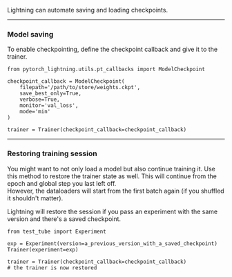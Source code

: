 Lightning can automate saving and loading checkpoints.

---
### Model saving
To enable checkpointing, define the checkpoint callback and give it to the trainer.

``` {.python}
from pytorch_lightning.utils.pt_callbacks import ModelCheckpoint

checkpoint_callback = ModelCheckpoint(
    filepath='/path/to/store/weights.ckpt',
    save_best_only=True,
    verbose=True,
    monitor='val_loss',
    mode='min'
)

trainer = Trainer(checkpoint_callback=checkpoint_callback)
```

---
### Restoring training session 
You might want to not only load a model but also continue training it. Use this method to
restore the trainer state as well. This will continue from the epoch and global step you last left off.  
However, the dataloaders will start from the first batch again (if you shuffled it shouldn't matter).   

Lightning will restore the session if you pass an experiment with the same version and there's a saved checkpoint.   
``` {.python}
from test_tube import Experiment

exp = Experiment(version=a_previous_version_with_a_saved_checkpoint)
Trainer(experiment=exp)

trainer = Trainer(checkpoint_callback=checkpoint_callback)
# the trainer is now restored
```



